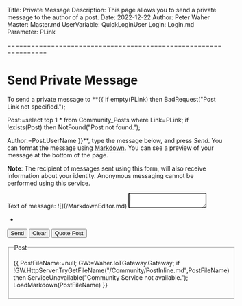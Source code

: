 Title: Private Message
Description: This page allows you to send a private message to the author of a post.
Date: 2022-12-22
Author: Peter Waher
Master: Master.md
UserVariable: QuickLoginUser
Login: Login.md
Parameter: PLink

================================================================

Send Private Message
======================

To send a private message to **{{
if empty(PLink) then BadRequest("Post Link not specified.");
	
Post:=select top 1 * from Community_Posts where Link=PLink;
if !exists(Post) then NotFound("Post not found.");

Author:=Post.UserName
}}**, type the message below, and press *Send*. You can format the message using 
[Markdown](/Markdown.md). You can see a preview of your message at the bottom of the page.

**Note**: The recipient of messages sent using this form, will also receive information about your identity. Anonymous
messaging cannot be performed using this service.

<form>

<input type="hidden" name="Type" id="Type" value="Message"/>
<input type="hidden" name="Title" id="Title" value=""/>
<input type="hidden" name="ReferenceLink" id="ReferenceLink" value="{{PLink}}"/>
<input type="hidden" name="Tag" id="Tag"/>

<p>
<label for="Text">Text of message:</label>  
![](/MarkdownEditor.md)
<textarea name="Text" id="Text" onkeydown="TrapTab(this,DefaultProperties(),event)" onpaste="PasteContent(this,DefaultProperties(),event)" oninput="AdaptSize(this)" autofocus required>
</textarea>
</p>

<p>
<ul id="Tags" class="Tags noTags">
<li id="EndOfTags" class="EndOfTags"/>
</ul>
</p>

<button id="CreateButton" type="button" class="posButton" onclick="SendMessage()">Send</button>
<button type="button" class="negButton" onclick="ClearPost()">Clear</button>
<button type="button" onclick="QuotePost('{{PLink}}',DefaultProperties())">Quote Post</button>

</form>
<fieldset>
<legend>Post</legend>

{{
PostFileName:=null;
GW:=Waher.IoTGateway.Gateway;
if !GW.HttpServer.TryGetFileName("/Community/PostInline.md",PostFileName) then ServiceUnavailable("Community Service not available.");
LoadMarkdown(PostFileName)
}}

</fieldset>